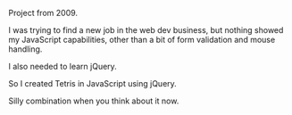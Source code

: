 Project from 2009.

I was trying to find a new job in the web dev business, but nothing showed my 
JavaScript capabilities, other than a bit of form validation and mouse handling.

I also needed to learn jQuery.

So I created Tetris in JavaScript using jQuery.

Silly combination when you think about it now.
